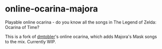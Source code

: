 # online-ocarina-majora
Playable online ocarina - do you know all the songs in The Legend of Zelda: Ocarina of Time?

This is a fork of [dmtobler](https://github.com/dmtobler)'s online ocarina, which adds Majora's Mask songs to the mix. Currently WIP.
